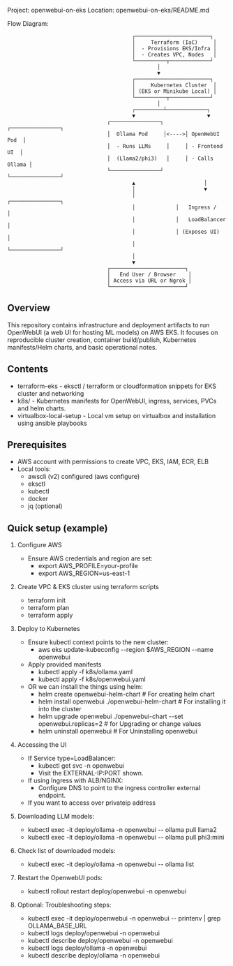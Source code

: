 Project: openwebui-on-eks
Location: openwebui-on-eks/README.md

Flow Diagram:

                                            ┌────────────────────────┐
                                            │     Terraform (IaC)     │
                                            │  - Provisions EKS/Infra │
                                            │  - Creates VPC, Nodes   │
                                            └──────────┬─────────────┘
                                                    │
                                                    ▼
                                            ┌────────────────────────┐
                                            │     Kubernetes Cluster  │
                                            │ (EKS or Minikube Local) │
                                            └──────────┬─────────────┘
                                                    │
                                            ┌─────────┴─────────────┐
                                            ▼                       ▼
                                    ┌────────────────┐       ┌────────────────┐
                                    │  Ollama Pod     │<---->│ OpenWebUI Pod  │
                                    │  - Runs LLMs     │     │ - Frontend UI  │
                                    │  (Llama2/phi3)   │     │ - Calls Ollama │
                                    └────────────────┘       └────────────────┘
                                            ▲                      │
                                            │                      ▼
                                            │             ┌────────────────┐
                                            │             │   Ingress /    │
                                            │             │   LoadBalancer │
                                            │             │ (Exposes UI)   │
                                            │             └────────────────┘
                                            │
                                            ▼
                                    ┌────────────────────────┐
                                    │   End User / Browser    │
                                    │ Access via URL or Ngrok │
                                    └────────────────────────┘


Overview
--------
This repository contains infrastructure and deployment artifacts to run OpenWebUI (a web UI for hosting ML models) on AWS EKS. It focuses on reproducible cluster creation, container build/publish, Kubernetes manifests/Helm charts, and basic operational notes.

Contents
-------------------
- terraform-eks         - eksctl / terraform or cloudformation snippets for EKS cluster and networking
- k8s/                  - Kubernetes manifests for OpenWebUI, ingress, services, PVCs and helm charts.
- virtualbox-local-setup - Local vm setup on virtualbox and installation using ansible playbooks

Prerequisites
-------------
- AWS account with permissions to create VPC, EKS, IAM, ECR, ELB
- Local tools:
    - awscli (v2) configured (aws configure)
    - eksctl
    - kubectl
    - docker
    - jq (optional)

Quick setup (example)
---------------------
1. Configure AWS
    - Ensure AWS credentials and region are set:
        - export AWS_PROFILE=your-profile
        - export AWS_REGION=us-east-1

2. Create VPC & EKS cluster using terraform scripts
    - terraform init
    - terraform plan
    - terraform apply

3. Deploy to Kubernetes
    - Ensure kubectl context points to the new cluster:
        - aws eks update-kubeconfig --region $AWS_REGION --name openwebui
    - Apply provided manifests
        - kubectl apply -f k8s/ollama.yaml
        - kubectl apply -f k8s/openwebui.yaml
    - OR we can install the things using helm:
        - helm create openwebui-helm-chart # For creating helm chart
        - helm install openwebui ./openwebui-helm-chart # For installing it into the cluster
        - helm upgrade openwebui ./openwebui-chart --set openwebui.replicas=2  # for Upgrading or change values
        - helm uninstall openwebui # For Uninstalling openwebui

5. Accessing the UI
    - If Service type=LoadBalancer:
        - kubectl get svc -n openwebui
        - Visit the EXTERNAL-IP:PORT shown.
    - If using Ingress with ALB/NGINX:
        - Configure DNS to point to the ingress controller external endpoint.
    - If you want to access over privateip address

6. Downloading LLM models:
    - kubectl exec -it deploy/ollama -n openwebui -- ollama pull llama2
    - kubectl exec -it deploy/ollama -n openwebui -- ollama pull phi3:mini

7. Check list of downloaded models:
    - kubectl exec -it deploy/ollama -n openwebui -- ollama list

8. Restart the OpenwebUI pods:
    - kubectl rollout restart deploy/openwebui -n openwebui

9. Optional: Troubleshooting steps:
    - kubectl exec -it deploy/openwebui -n openwebui -- printenv | grep OLLAMA_BASE_URL
    - kubectl logs deploy/openwebui -n openwebui
    - kubectl describe deploy/openwebui -n openwebui
    - kubectl logs deploy/ollama -n openwebui
    - kubectl describe deploy/ollama -n openwebui